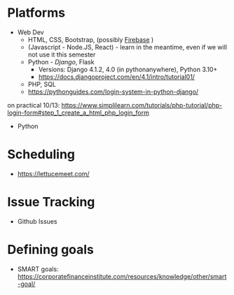 # Platforms
- Web Dev
   -  HTML, CSS, Bootstrap, (possibly [Firebase](https://github.com/firebase/firebaseui-web) )
   - (Javascript - Node.JS, React) - learn in the meantime, even if we will not use it this semester
   - Python - *Django*, Flask
      - Versions: Django 4.1.2, 4.0 (in pythonanywhere), Python 3.10+
      - https://docs.djangoproject.com/en/4.1/intro/tutorial01/ 
   - PHP, SQL
   - https://pythonguides.com/login-system-in-python-django/

on practical 10/13: https://www.simplilearn.com/tutorials/php-tutorial/php-login-form#step_1_create_a_html_php_login_form
- Python

# Scheduling
- https://lettucemeet.com/

# Issue Tracking
- Github Issues


# Defining goals
- SMART goals: https://corporatefinanceinstitute.com/resources/knowledge/other/smart-goal/
